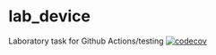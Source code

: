 # lab_device
Laboratory task for Github Actions/testing
[![codecov](https://codecov.io/github/olesya-kk/lab_device/graph/badge.svg?token=YQLNUEUFQN)](https://codecov.io/github/olesya-kk/lab_device)